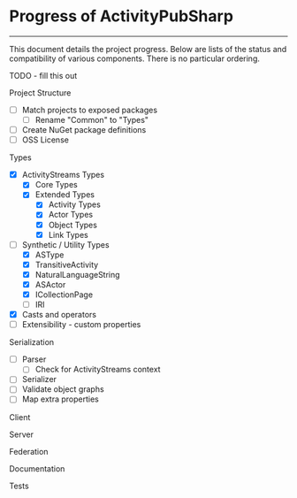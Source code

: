 ﻿# Progress of ActivityPubSharp

---

This document details the project progress.
Below are lists of the status and compatibility of various components.
There is no particular ordering.

TODO - fill this out

Project Structure
- [ ] Match projects to exposed packages
  - [ ] Rename "Common" to "Types"
- [ ] Create NuGet package definitions
- [ ] OSS License

Types
- [x] ActivityStreams Types
  - [x] Core Types
  - [x] Extended Types
    - [x] Activity Types
    - [x] Actor Types
    - [x] Object Types
    - [x] Link Types
- [ ] Synthetic / Utility Types
  - [x] ASType
  - [x] TransitiveActivity
  - [x] NaturalLanguageString
  - [x] ASActor
  - [x] ICollectionPage
  - [ ] IRI
- [x] Casts and operators
- [ ] Extensibility - custom properties

Serialization
- [ ] Parser
  - [ ] Check for ActivityStreams context
- [ ] Serializer
- [ ] Validate object graphs
- [ ] Map extra properties

Client

Server

Federation

Documentation

Tests